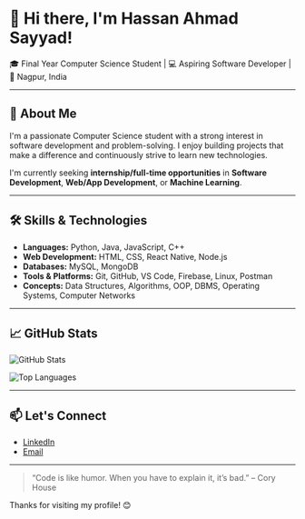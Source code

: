 # 👋 Hi there, I'm Hassan Ahmad Sayyad!

🎓 Final Year Computer Science Student | 💻 Aspiring Software Developer | 📍 Nagpur, India

---

## 🚀 About Me

I'm a passionate Computer Science student with a strong interest in software development and problem-solving. I enjoy building projects that make a difference and continuously strive to learn new technologies.

I'm currently seeking **internship/full-time opportunities** in **Software Development**, **Web/App Development**, or **Machine Learning**.

---

## 🛠️ Skills & Technologies

- **Languages:** Python, Java, JavaScript, C++
- **Web Development:** HTML, CSS, React Native, Node.js
- **Databases:** MySQL, MongoDB
- **Tools & Platforms:** Git, GitHub, VS Code, Firebase, Linux, Postman
- **Concepts:** Data Structures, Algorithms, OOP, DBMS, Operating Systems, Computer Networks

---

## 📈 GitHub Stats

![GitHub Stats](https://github-readme-stats.vercel.app/api?username=Hassanahmd210&show_icons=true&theme=tokyonight)

![Top Languages](https://github-readme-stats.vercel.app/api/top-langs/?username=Hassanahmd210&layout=compact&theme=tokyonight)

---

## 📫 Let's Connect

- [LinkedIn](https://www.linkedin.com/in/hassan-ahmad-sayyad-595370259)
- [Email](mailto:sayyadhassanahmad06@gmail.com)

---

> “Code is like humor. When you have to explain it, it’s bad.” – Cory House

Thanks for visiting my profile! 😊

